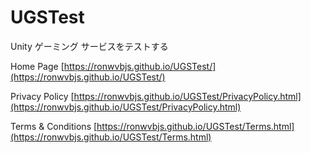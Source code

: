 # UGSTest
Unity ゲーミング サービスをテストする

Home Page 
[https://ronwvbjs.github.io/UGSTest/](https://ronwvbjs.github.io/UGSTest/)

Privacy Policy 
[https://ronwvbjs.github.io/UGSTest/PrivacyPolicy.html](https://ronwvbjs.github.io/UGSTest/PrivacyPolicy.html)

Terms & Conditions 
[https://ronwvbjs.github.io/UGSTest/Terms.html](https://ronwvbjs.github.io/UGSTest/Terms.html)
